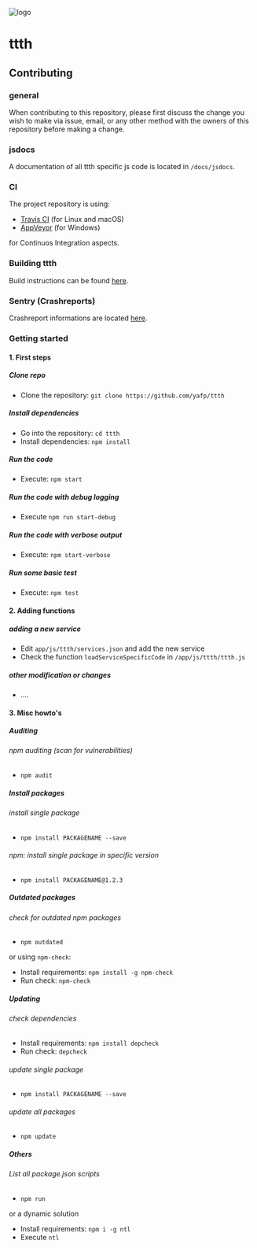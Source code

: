 ![logo](https://raw.githubusercontent.com/yafp/ttth/master/.github/logo/128x128.png)


# ttth
## Contributing


### general
When contributing to this repository, please first discuss the change you wish to make via issue,
email, or any other method with the owners of this repository before making a change.

### jsdocs
A documentation of all ttth specific js code is located in ```/docs/jsdocs```.

### CI
The project repository is using:

* [Travis CI](https://travis-ci.org/) (for Linux and macOS)
* [AppVeyor](https://ci.appveyor.com/project/yafp/ttth) (for Windows)

for Continuos Integration aspects.

### Building ttth
Build instructions can be found [here](BUILD.md).

### Sentry (Crashreports)
Crashreport informations are located [here](https://sentry.io/organizations/yafp/ttth).


### Getting started

#### 1. First steps

##### Clone repo
* Clone the repository: ```git clone https://github.com/yafp/ttth```

##### Install dependencies
* Go into the repository: ```cd ttth```
* Install dependencies: ```npm install```

##### Run the code
* Execute: ```npm start```


##### Run the code with debug logging
* Execute ```npm run start-debug```


##### Run the code with verbose output
* Execute: ```npm start-verbose```


##### Run some basic test
* Execute: ```npm test```


#### 2. Adding functions

##### adding a new service
* Edit ```app/js/ttth/services.json``` and add the new service
* Check the function ```loadServiceSpecificCode``` in ```/app/js/ttth/ttth.js```

##### other modification or changes
* ....




#### 3. Misc howto's

##### Auditing

###### npm auditing (scan for vulnerabilities)
* ```npm audit```

##### Install packages

###### install single package
* ```npm install PACKAGENAME --save```

###### npm: install single package in specific version
* ```npm install PACKAGENAME@1.2.3```


##### Outdated packages

###### check for outdated npm packages
* ```npm outdated```

or using ```npm-check```:

* Install requirements: ```npm install -g npm-check```
* Run check: ```npm-check```


##### Updating

###### check dependencies
* Install requirements: ```npm install depcheck```
* Run check: ```depcheck```

###### update single package
* ```npm install PACKAGENAME --save```

###### update all packages
* ```npm update```



##### Others
###### List all package.json scripts
* ```npm run```

or a dynamic solution

* Install requirements: ```npm i -g ntl```
* Execute ```ntl```
